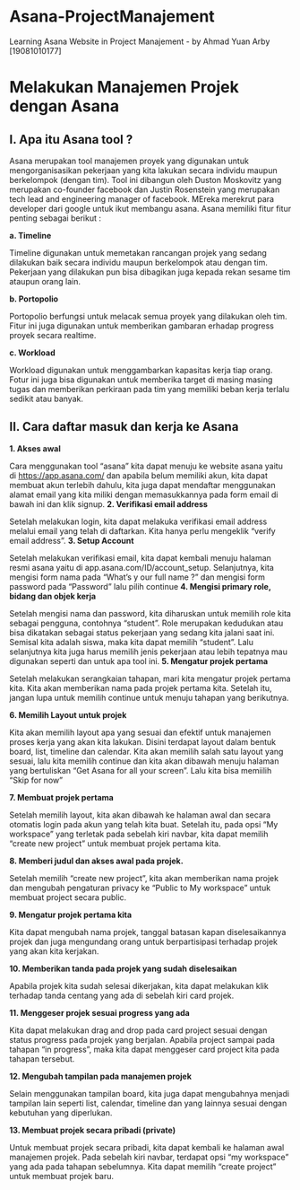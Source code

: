 # Asana-ProjectManajement
Learning Asana Website in Project Manajement - by Ahmad Yuan Arby [19081010177]


# Melakukan Manajemen Projek dengan Asana
## I. Apa itu Asana tool ?

Asana merupakan tool manajemen proyek yang digunakan untuk mengorganisasikan pekerjaan yang kita lakukan secara individu maupun berkelompok (dengan tim). Tool ini dibangun oleh Duston Moskovitz yang merupakan co-founder facebook dan Justin Rosenstein yang merupakan tech lead and engineering manager of facebook. MEreka merekrut para developer dari google untuk ikut membangu asana.
Asana memiliki fitur fitur penting sebagai berikut :

**a.	Timeline**

Timeline digunakan untuk memetakan rancangan projek yang sedang dilakukan baik secara individu maupun berkelompok atau dengan tim. Pekerjaan yang dilakukan pun bisa dibagikan juga kepada rekan sesame tim ataupun orang lain.

**b.	Portopolio**

Portopolio berfungsi untuk melacak semua proyek yang dilakukan oleh tim. Fitur ini juga digunakan untuk memberikan gambaran erhadap progress proyek secara realtime.

**c.	Workload**

Workload digunakan untuk menggambarkan kapasitas kerja tiap orang. Fotur ini juga bisa digunakan untuk memberika target di masing masing tugas dan memberikan perkiraan pada tim yang memiliki beban kerja terlalu sedikit atau banyak.

## II. Cara daftar masuk dan kerja ke Asana

**1.	Akses awal**

Cara menggunakan tool “asana” kita dapat menuju ke website asana yaitu di https://app.asana.com/ dan apabila belum memiliki akun, kita dapat membuat akun terlebih dahulu, kita juga dapat mendaftar menggunakan alamat email yang kita miliki dengan memasukkannya pada form email di bawah ini dan klik signup.
**2.	Verifikasi email address**

Setelah melakukan login, kita dapat melakuka verifikasi email address melalui email yang telah di daftarkan. Kita hanya perlu mengeklik “verify email address”.
**3.	Setup Account**

Setelah melakukan verifikasi email, kita dapat kembali menuju halaman resmi asana yaitu di app.asana.com/ID/account_setup. Selanjutnya, kita mengisi form nama pada “What’s y our full name ?” dan mengisi form password pada “Password” lalu pilih continue
**4.	Mengisi primary role, bidang dan objek kerja**

Setelah mengisi nama dan password, kita diharuskan untuk memilih role kita sebagai pengguna, contohnya “student”.  Role merupakan kedudukan atau bisa dikatakan sebagai status pekerjaan yang sedang kita jalani saat ini. Semisal kita adalah siswa, maka kita dapat memilih “student”.  Lalu selanjutnya kita juga harus memilih jenis pekerjaan atau lebih tepatnya mau digunakan seperti  dan untuk apa tool ini. 
**5.	Mengatur projek pertama**

Setelah melakukan serangkaian tahapan, mari kita mengatur projek pertama kita. Kita akan memberikan nama pada projek pertama kita. Setelah itu, jangan lupa untuk memilih continue untuk menuju tahapan yang berikutnya.

**6.	Memilih Layout untuk projek**

Kita akan memilih layout apa yang sesuai dan efektif untuk manajemen proses kerja yang akan kita lakukan. Disini terdapat layout dalam bentuk board, list, timeline dan calendar. Kita akan memilih salah satu layout yang sesuai, lalu kita memilih continue dan kita akan dibawah menuju halaman yang bertuliskan “Get Asana for all your screen”. Lalu kita bisa memiilih “Skip for now”

**7.	Membuat projek pertama**

Setelah memilih layout, kita akan dibawah ke halaman awal dan secara otomatis login pada akun yang telah kita buat. Setelah itu, pada opsi “My workspace” yang terletak pada sebelah kiri navbar, kita dapat memilih “create new project” untuk membuat projek pertama kita. 

**8.	Memberi judul dan akses awal pada projek.**

Setelah memilih “create new project”, kita akan memberikan nama projek dan mengubah pengaturan privacy ke “Public to My workspace” untuk membuat project secara public.

**9.	Mengatur projek pertama kita**

Kita dapat mengubah nama projek, tanggal batasan kapan diselesaikannya projek dan juga mengundang orang untuk berpartisipasi terhadap projek yang akan kita kerjakan.

**10.	Memberikan tanda pada projek yang sudah diselesaikan**

Apabila projek kita sudah selesai dikerjakan, kita dapat melakukan klik terhadap tanda centang yang ada di sebelah kiri card projek.

**11.	Menggeser projek sesuai progress yang ada**

Kita dapat melakukan drag and drop pada card project sesuai dengan status progress pada projek yang berjalan. Apabila project sampai pada tahapan “in progress”, maka kita dapat menggeser card project kita pada tahapan tersebut.

**12.	Mengubah tampilan pada manajemen projek**

Selain menggunakan tampilan board, kita juga dapat mengubahnya menjadi tampilan lain seperti list, calendar, timeline dan yang lainnya sesuai dengan kebutuhan yang diperlukan.

**13.	Membuat projek secara pribadi (private)**

Untuk membuat projek secara pribadi, kita dapat kembali ke halaman awal manajemen projek. Pada sebelah kiri navbar, terdapat opsi “my workspace” yang ada pada tahapan sebelumnya. Kita dapat memilih “create project”  untuk membuat projek baru.

